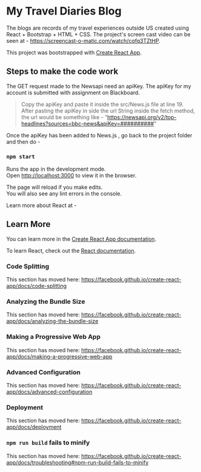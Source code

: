 # My Travel Diaries Blog

The blogs are records of my travel experiences outside US created using React + Bootstrap + HTML + CSS.
The project's screen cast video can be seen at - 
https://screencast-o-matic.com/watch/cqfq3TZtHP.

This project was bootstrapped with [Create React App](https://github.com/facebook/create-react-app).

## Steps to make the code work

The GET request made to the Newsapi need an apiKey. The apiKey for my account is submitted with assignment on Blackboard. 

> Copy the apiKey and paste it inside the src/News.js file at line 19.
> After pasting the apiKey in side the url String inside the fetch method, the url would be something like -
"https://newsapi.org/v2/top-headlines?sources=bbc-news&apiKey=##########"

Once the apiKey has been added to News.js , go back to the project folder and then do - 

### `npm start`

Runs the app in the development mode.<br>
Open [http://localhost:3000](http://localhost:3000) to view it in the browser.

The page will reload if you make edits.<br>
You will also see any lint errors in the console.


Learn more about React at - 

## Learn More

You can learn more in the [Create React App documentation](https://facebook.github.io/create-react-app/docs/getting-started).

To learn React, check out the [React documentation](https://reactjs.org/).

### Code Splitting

This section has moved here: https://facebook.github.io/create-react-app/docs/code-splitting

### Analyzing the Bundle Size

This section has moved here: https://facebook.github.io/create-react-app/docs/analyzing-the-bundle-size

### Making a Progressive Web App

This section has moved here: https://facebook.github.io/create-react-app/docs/making-a-progressive-web-app

### Advanced Configuration

This section has moved here: https://facebook.github.io/create-react-app/docs/advanced-configuration

### Deployment

This section has moved here: https://facebook.github.io/create-react-app/docs/deployment

### `npm run build` fails to minify

This section has moved here: https://facebook.github.io/create-react-app/docs/troubleshooting#npm-run-build-fails-to-minify
